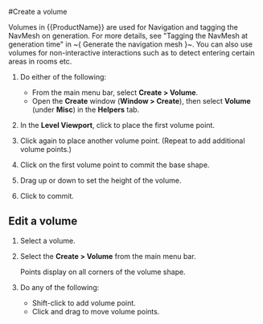 #Create a volume

Volumes in {{ProductName}} are used for Navigation and tagging the NavMesh on generation. For more details, see "Tagging the NavMesh at generation time" in ~{ Generate the navigation mesh }~. You can also use volumes for non-interactive interactions such as to detect entering certain areas in rooms etc.

1. Do either of the following:

	- From the main menu bar, select **Create > Volume**.
	- Open the **Create** window (**Window > Create**), then select **Volume** (under **Misc**) in the **Helpers** tab.

2. In the **Level Viewport**, click to place the first volume point.

4. Click again to place another volume point. (Repeat to add additional volume points.)

5. Click on the first volume point to commit the base shape.

6. Drag up or down to set the height of the volume.

7. Click to commit.


## Edit a volume

1. Select a volume.

2. Select the **Create > Volume** from the main menu bar.

	Points display on all corners of the volume shape.

3. Do any of the following:
 	- Shift-click to add volume point.
 	- Click and drag to move volume points.
